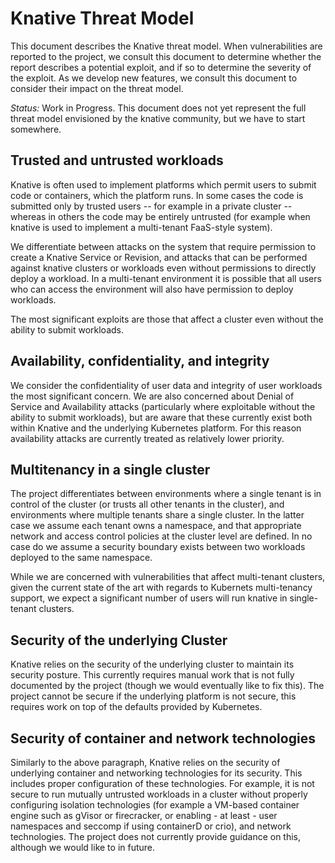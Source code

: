 # Knative Threat Model

This document describes the Knative threat model. When vulnerabilities are
reported to the project, we consult this document to determine whether the
report describes a potential exploit, and if so to determine the severity of
the exploit. As we develop new features, we consult this document to consider
their impact on the threat model.

_Status:_ Work in Progress. This document does not yet represent the full
threat model envisioned by the knative community, but we have to start
somewhere.

## Trusted and untrusted workloads

Knative is often used to implement platforms which permit users to submit code
or containers, which the platform runs. In some cases the code is submitted
only by trusted users -- for example in a private cluster -- whereas in others
the code may be entirely untrusted (for example when knative is used to
implement a multi-tenant FaaS-style system).

We differentiate between attacks on the system that require permission to
create a Knative Service or Revision, and attacks that can be performed against
knative clusters or workloads even without permissions to directly deploy a
workload. In a multi-tenant environment it is possible that all users who can
access the environment will also have permission to deploy workloads.

The most significant exploits are those that affect a cluster even without the
ability to submit workloads.

## Availability, confidentiality, and integrity

We consider the confidentiality of user data and integrity of user workloads
the most significant concern. We are also concerned about Denial of Service and
Availability attacks (particularly where exploitable without the ability to
submit workloads), but are aware that these currently exist both within Knative
and the underlying Kubernetes platform. For this reason availability attacks
are currently treated as relatively lower priority.

## Multitenancy in a single cluster

The project differentiates between environments where a single tenant is in
control of the cluster (or trusts all other tenants in the cluster), and
environments where multiple tenants share a single cluster. In the latter case
we assume each tenant owns a namespace, and that appropriate network and access
control policies at the cluster level are defined. In no case do we assume a
security boundary exists between two workloads deployed to the same namespace.

While we are concerned with vulnerabilities that affect multi-tenant clusters,
given the current state of the art with regards to Kubernets multi-tenancy
support, we expect a significant number of users will run knative in
single-tenant clusters.

## Security of the underlying Cluster

Knative relies on the security of the underlying cluster to maintain its security
posture. This currently requires manual work that is not fully documented by
the project (though we would eventually like to fix this).
The project cannot be secure if the underlying platform is not secure,
this requires work on top of the defaults provided by Kubernetes.

## Security of container and network technologies

Similarly to the above paragraph, Knative relies on the security of underlying
container and networking technologies for its security. This includes proper
configuration of these technologies. For example, it is not secure to run
mutually untrusted workloads in a cluster without properly configuring
isolation technologies (for example a VM-based container engine such as gVisor
or firecracker, or enabling - at least - user namespaces and seccomp if using
containerD or crio), and network technologies. The project does not currently
provide guidance on this, although we would like to in future.
